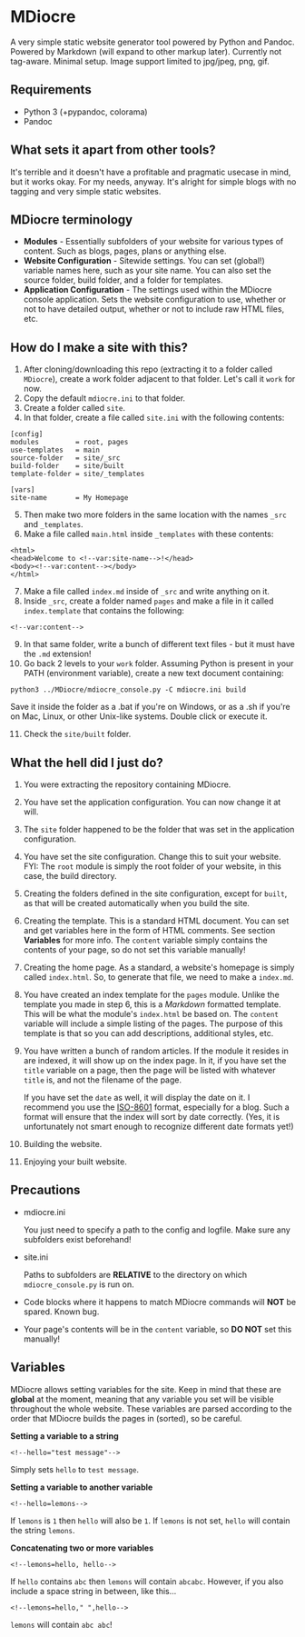 # MDiocre

A very simple static website generator tool powered by Python and Pandoc. Powered by Markdown (will expand to other markup later). Currently not tag-aware. Minimal setup. Image support limited to jpg/jpeg, png, gif.

## Requirements
* Python 3 (+pypandoc, colorama)
* Pandoc

## What sets it apart from other tools?

It's terrible and it doesn't have a profitable and pragmatic usecase in mind, but it works okay. For my needs, anyway. It's alright for simple blogs with no tagging and very simple static websites.

## MDiocre terminology

* **Modules** - Essentially subfolders of your website for various types of content. Such as blogs, pages, plans or anything else.
* **Website Configuration** - Sitewide settings. You can set (global!) variable names here, such as your site name. You can also set the source folder, build folder, and a folder for templates.
* **Application Configuration** - The settings used within the MDiocre console application. Sets the website configuration to use, whether or not to have detailed output, whether or not to include raw HTML files, etc.

## How do I make a site with this?

1. After cloning/downloading this repo (extracting it to a folder called `MDiocre`), create a work folder adjacent to that folder. Let's call it `work` for now.
2. Copy the default `mdiocre.ini` to that folder.
3. Create a folder called `site`.
4. In that folder, create a file called `site.ini` with the following contents:
```
[config]
modules         = root, pages
use-templates   = main
source-folder   = site/_src
build-folder    = site/built
template-folder = site/_templates

[vars]
site-name       = My Homepage
```
5. Then make two more folders in the same location with the names `_src` and `_templates`.
6. Make a file called `main.html` inside `_templates` with these contents:
```
<html>
<head>Welcome to <!--var:site-name-->!</head>
<body><!--var:content--></body>
</html>
```
7. Make a file called `index.md` inside of `_src` and write anything on it.
8. Inside `_src`, create a folder named `pages` and make a file in it called `index.template` that contains the following:
```
<!--var:content-->
```
9. In that same folder, write a bunch of different text files - but it must have the `.md` extension!
10. Go back 2 levels to your `work` folder. Assuming Python is present in your PATH (environment variable), create a new text document containing:
```
python3 ../MDiocre/mdiocre_console.py -C mdiocre.ini build
```
Save it inside the folder as a .bat if you're on Windows, or as a .sh if you're on Mac, Linux, or other Unix-like systems. Double click or execute it.

11. Check the `site/built` folder.

## What the hell did I just do?

1. You were extracting the repository containing MDiocre.
2. You have set the application configuration. You can now change it at will.
3. The `site` folder happened to be the folder that was set in the application configuration.
4. You have set the site configuration. Change this to suit your website. FYI: The `root` module is simply the root folder of your website, in this case, the build directory.
5. Creating the folders defined in the site configuration, except for `built`, as that will be created automatically when you build the site.
6. Creating the template. This is a standard HTML document. You can set and get variables here in the form of HTML comments. See section **Variables** for more info. The `content` variable simply contains the contents of your page, so do not set this variable manually!
7. Creating the home page. As a standard, a website's homepage is simply called `index.html`. So, to generate that file, we need to make a `index.md`.
8. You have created an index template for the `pages` module. Unlike the template you made in step 6, this is a *Markdown* formatted template. This will be what the module's `index.html` be based on. The `content` variable will include a simple listing of the pages. The purpose of this template is that so you can add descriptions, additional styles, etc.
9. You have written a bunch of random articles. If the module it resides in are indexed, it will show up on the index page. In it, if you have set the `title` variable on a page, then the page will be listed with whatever `title` is, and not the filename of the page.

   If you have set the `date` as well, it will display the date on it. I recommend you use the [ISO-8601](https://en.wikipedia.org/wiki/ISO_8601) format, especially for a blog. Such a format will ensure that the index will sort by date correctly. (Yes, it is unfortunately not smart enough to recognize different date formats yet!)
10. Building the website.
11. Enjoying your built website.

## Precautions

* mdiocre.ini
  
  You just need to specify a path to the config and logfile. Make sure any subfolders exist beforehand!
  
* site.ini
  
  Paths to subfolders are **RELATIVE** to the directory on which `mdiocre_console.py` is run on.

* Code blocks where it happens to match MDiocre commands will **NOT** be spared. Known bug.

* Your page's contents will be in the `content` variable, so **DO NOT** set this manually!


## Variables

MDiocre allows setting variables for the site. Keep in mind that these are **global** at the moment, meaning that any variable you set will be visible throughout the whole website. These variables are parsed according to the order that MDiocre builds the pages in (sorted), so be careful.

**Setting a variable to a string**
```
<!--hello="test message"-->
```
Simply sets `hello` to `test message`.


**Setting a variable to another variable**
```
<!--hello=lemons-->
```
If `lemons` is `1` then `hello` will also be `1`. If `lemons` is not set, `hello` will contain the string `lemons`.

**Concatenating two or more variables**
```
<!--lemons=hello, hello-->
```
If `hello` contains `abc` then `lemons` will contain `abcabc`. However, if you also include a space string in between, like this...
```
<!--lemons=hello," ",hello-->
```
`lemons` will contain `abc abc`!